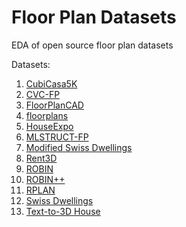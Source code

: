 # Floor Plan Datasets
EDA of open source floor plan datasets

Datasets:
1. [CubiCasa5K](CubiCasa5K/README.md)
1. [CVC-FP](CVC-FP/README.md)
1. [FloorPlanCAD](FloorPlanCAD/README.md)
1. [floorplans](floorplans/README.md)
1. [HouseExpo](HouseExpo/README.md)
1. [MLSTRUCT-FP](MLSTRUCT-FP/README.md)
1. [Modified Swiss Dwellings](ModifiedSwissDwellings/README.md)
1. [Rent3D](Rent3D/README.md)
1. [ROBIN](ROBIN/README.md)
1. [ROBIN++](ROBIN++/README.md)
1. [RPLAN](RPLAN/README.md)
1. [Swiss Dwellings](SwissDwellings/README.md)
1. [Text-to-3D House](Text-to-3DHouse/README.md)